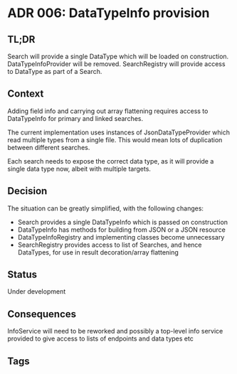 # ADR 006: DataTypeInfo provision

## TL;DR

Search will provide a single DataType which will be loaded on construction. DataTypeInfoProvider will be removed. SearchRegistry will provide access to DataType as part of a Search.

## Context

Adding field info and carrying out array flattening requires access to DataTypeInfo for primary and linked searches.

The current implementation uses instances of JsonDataTypeProvider which read multiple types from a single file. This would mean lots of duplication between different searches.

Each search needs to expose the correct data type, as it will provide a single data type now, albeit with multiple targets.

## Decision

The situation can be greatly simplified, with the following changes:
* Search provides a single DataTypeInfo which is passed on construction
* DataTypeInfo has methods for building from JSON or a JSON resource
* DataTypeInfoRegistry and implementing classes become unnecessary
* SearchRegistry provides access to list of Searches, and hence DataTypes, for use in result decoration/array flattening

## Status
Under development

## Consequences
InfoService will need to be reworked and possibly a top-level info service provided to give access to lists of endpoints and data types etc

## Tags
